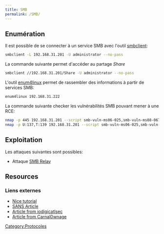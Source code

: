 ```yaml
---
title: SMB
permalink: /SMB/
---
```


Enumération
-----------

Il est possible de se connecter à un service SMB avec l'outil [smbclient](/smbclient "wikilink"):

``` bash
smbclient -L 192.168.31.201 -U administrator --no-pass
```

La commande suivante permet d'accéder au partage *Share*

``` bash
smbclient //192.168.31.201/Share -U administrator --no-pass
```

L'outil [enum4linux](/enum4linux "wikilink") permet de rassembler des informations à partir de services SMB:

``` bash
enum4linux 192.168.31.222
```

La commande suivante checker les vulnérabilités SMB pouvant mener à une RCE:

``` bash
nmap -p 445 192.168.31.201 --script smb-vuln-ms06-025,smb-vuln-ms08-067 -oA nmap_192.168.31.201_smb_vuln
nmap -p U:137,T:139 192.168.31.201 --script smb-vuln-ms06-025,smb-vuln-ms08-067 -oA nmap_192.168.31.201_smb_vuln
```

Exploitation
------------

Les attaques suivantes sont possibles:

-   Attaque [SMB Relay](/SMB_Relay "wikilink")

Resources
---------

### Liens externes

-   [Nice tutorial](https://www.ethicalhacker.net/features/root/tutorial-fun-with-smb-on-the-command-line)
-   [SANS Article](https://pen-testing.sans.org/blog/2013/07/24/plundering-windows-account-info-via-authenticated-smb-sessions)
-   [Article from iodigicatlsec](http://www.iodigitalsec.com/windows-null-session-enumeration/)
-   [Article from Carnal0wnage](http://carnal0wnage.attackresearch.com/2010/06/more-with-rpcclient.html)

[Category:Protocoles](/Category:Protocoles "wikilink")